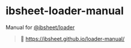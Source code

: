 # ibsheet-loader-manual

Manual for [@ibsheet/loader](https://github.com/ibsheet/loader)

> :open_book: <https://ibsheet.github.io/loader-manual/>
